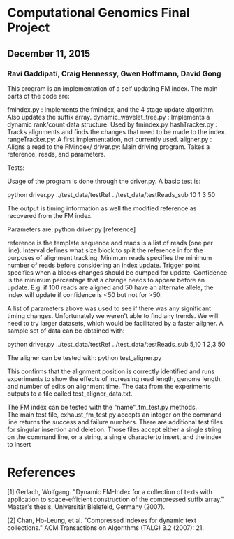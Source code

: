 # Computational Genomics Final Project
## December 11, 2015

### Ravi Gaddipati, Craig Hennessy, Gwen Hoffmann, David Gong

This program is an implementation of a self updating FM index.
The main parts of the code are:

fmindex.py : Implements the fmindex, and the 4 stage update algorithm. Also updates the suffix array.
dynamic_wavelet_tree.py : Implements a dynamic rank/count data structure. Used by fmindex.py
hashTracker.py : Tracks alignments and finds the changes that need to be made to the index.
rangeTracker.py: A first implementation, not currently used.
aligner.py : Aligns a read to the FMindex/
driver.py: Main driving program. Takes a reference, reads, and parameters.

Tests:



Usage of the program is done through the driver.py. A basic test is:

python driver.py ../test_data/testRef ../test_data/testReads_sub 10 1 3 50

The output is timing information as well the modified reference as recovered from the FM index.

Parameters are:
python driver.py [reference] <reads> <Interval> <MinReads> <TriggerPoint> <confidence>

reference is the template sequence and reads is a list of reads (one per line). Interval defines what size block to split the reference in for the purposes of alignment tracking. Minimum reads specifies the minimum number of reads before considering an index update. Trigger point specifies when a blocks changes should be dumped for update. Confidence is the minimum percentage that a change needs to appear before an update. E.g. if 100 reads are aligned and 50 have an alternate allele, the index will update if confidence is <50 but not for >50.

A list of parameters above was used to see if there was any significant timing changes. Unfortunately we weren't able to find any trends. We will need to try larger datasets, which would be facilitated by a faster aligner. A sample set of data can be obtained with:

python driver.py ../test_data/testRef ../test_data/testReads_sub 5,10 1 2,3 50


The aligner can be tested with: python test_aligner.py

This confirms that the alignment position is correctly identified and runs
experiments to show the effects of increasing read length, genome length, and
number of edits on alignment time. The data from the experiments outputs to 
a file called test_aligner_data.txt.  

The FM index can be tested with the "name"_fm_test.py methods.  
The main test file, exhaust_fm_test.py accepts an integer on the command line returns the success and failure numbers. There are additional test files for singular insertion and deletion. 
Those files accept either a single string on the command line, or a string, 
a single characterto insert, and the index to insert

# References

[1] Gerlach, Wolfgang. "Dynamic FM-Index for a collection of texts with application to space-efficient construction of the compressed suffix array." Master's thesis, Universität Bielefeld, Germany (2007).

[2] Chan, Ho-Leung, et al. "Compressed indexes for dynamic text collections." ACM Transactions on Algorithms (TALG) 3.2 (2007): 21.
